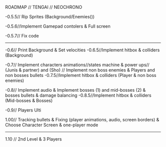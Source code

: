 ROADMAP // TENGAI // NEOCHRONO

-0.5.5// Rip Sprites (Background/Enemies())

-0.5.6//Implement Gamepad contolers & Full screen

-0.5.7// Fix code

-----------------------------------------------------------
-0.6// Print Background & Set velocities
-0.6.5//Implement hitbox & colliders (Background)

-0.7// Implement characters animations//states machine & power ups// (Junis & partner) and (Sho) // Implement non boss enemies & Players and non bosses bullets 
-0.7.5//Implement hitbox & colliders (Player & non boss enemies)

-0.8// Implement audio & Implement bosses (1) and mid-bosses (2) & bosses bullets & damage balancing
-0.8.5//Implement hitbox & colliders (Mid-bosses & Bosses)

-0.9// Players Ulti 

1.00// Tracking bullets & Fixing (player animations, audio, screen borders) & Choose Character Screen & one-player mode

-----------------------------------------------------------
1.10 // 2nd  Level & 3 Players

